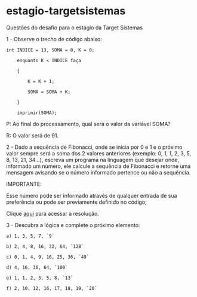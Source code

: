 # estagio-targetsistemas
Questões do desafio para o estágio da Target Sistemas

1 - Observe o trecho de código abaixo: 
```
int INDICE = 13, SOMA = 0, K = 0; 

 	enquanto K < INDICE faça 

	{ 

		K = K + 1; 

		SOMA = SOMA + K; 

	} 

 	imprimir(SOMA); 
```
P: Ao final do processamento, qual será o valor da variável SOMA?

R: O valor será de 91.

2 - Dado a sequência de Fibonacci, onde se inicia por 0 e 1 e o próximo valor sempre será a soma dos 2 valores anteriores (exemplo: 0, 1, 1, 2, 3, 5, 8, 13, 21, 34...), escreva um programa na linguagem que desejar onde, informado um número, ele calcule a sequência de Fibonacci e retorne uma mensagem avisando se o número informado pertence ou não a sequência.

IMPORTANTE:  

Esse número pode ser informado através de qualquer entrada de sua preferência ou pode ser previamente definido no código; 

Clique [aqui](/resoluções/fibonacci.py) para acessar a resolução.

3 - Descubra a lógica e complete o próximo elemento:  
```
a) 1, 3, 5, 7, `9`

b) 2, 4, 8, 16, 32, 64, `128`

c) 0, 1, 4, 9, 16, 25, 36, `49`

d) 4, 16, 36, 64, `100`

e) 1, 1, 2, 3, 5, 8, `13`

f) 2, 10, 12, 16, 17, 18, 19, `20`
```

